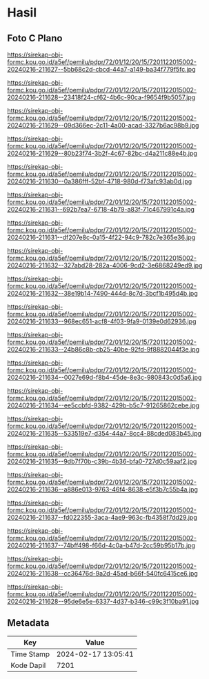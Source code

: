 # Hasil

## Foto C Plano

https://sirekap-obj-formc.kpu.go.id/a5ef/pemilu/pdpr/72/01/12/20/15/7201122015002-20240216-211627--5bb68c2d-cbcd-44a7-a149-ba34f779f5fc.jpg

https://sirekap-obj-formc.kpu.go.id/a5ef/pemilu/pdpr/72/01/12/20/15/7201122015002-20240216-211628--23418f24-cf62-4b6c-90ca-f9654f9b5057.jpg

https://sirekap-obj-formc.kpu.go.id/a5ef/pemilu/pdpr/72/01/12/20/15/7201122015002-20240216-211629--09d366ec-2c11-4a00-acad-3327b6ac98b9.jpg

https://sirekap-obj-formc.kpu.go.id/a5ef/pemilu/pdpr/72/01/12/20/15/7201122015002-20240216-211629--80b23f74-3b2f-4c67-82bc-d4a211c88e4b.jpg

https://sirekap-obj-formc.kpu.go.id/a5ef/pemilu/pdpr/72/01/12/20/15/7201122015002-20240216-211630--0a386fff-52bf-4718-980d-f73afc93ab0d.jpg

https://sirekap-obj-formc.kpu.go.id/a5ef/pemilu/pdpr/72/01/12/20/15/7201122015002-20240216-211631--692b7ea7-6718-4b79-a83f-71c467991c4a.jpg

https://sirekap-obj-formc.kpu.go.id/a5ef/pemilu/pdpr/72/01/12/20/15/7201122015002-20240216-211631--df207e8c-0a15-4f22-94c9-782c7e365e36.jpg

https://sirekap-obj-formc.kpu.go.id/a5ef/pemilu/pdpr/72/01/12/20/15/7201122015002-20240216-211632--327abd28-282a-4006-9cd2-3e6868249ed9.jpg

https://sirekap-obj-formc.kpu.go.id/a5ef/pemilu/pdpr/72/01/12/20/15/7201122015002-20240216-211632--38e19b14-7490-444d-8c7d-3bcf1b495d4b.jpg

https://sirekap-obj-formc.kpu.go.id/a5ef/pemilu/pdpr/72/01/12/20/15/7201122015002-20240216-211633--968ec651-acf8-4f03-9fa9-0139e0d62936.jpg

https://sirekap-obj-formc.kpu.go.id/a5ef/pemilu/pdpr/72/01/12/20/15/7201122015002-20240216-211633--24b86c8b-cb25-40be-92fd-9f8882044f3e.jpg

https://sirekap-obj-formc.kpu.go.id/a5ef/pemilu/pdpr/72/01/12/20/15/7201122015002-20240216-211634--0027e69d-f8b4-45de-8e3c-980843c0d5a6.jpg

https://sirekap-obj-formc.kpu.go.id/a5ef/pemilu/pdpr/72/01/12/20/15/7201122015002-20240216-211634--ee5ccbfd-9382-429b-b5c7-91265862cebe.jpg

https://sirekap-obj-formc.kpu.go.id/a5ef/pemilu/pdpr/72/01/12/20/15/7201122015002-20240216-211635--533519e7-d354-44a7-8cc4-88cded083b45.jpg

https://sirekap-obj-formc.kpu.go.id/a5ef/pemilu/pdpr/72/01/12/20/15/7201122015002-20240216-211635--9db7f70b-c39b-4b36-bfa0-727d0c59aaf2.jpg

https://sirekap-obj-formc.kpu.go.id/a5ef/pemilu/pdpr/72/01/12/20/15/7201122015002-20240216-211636--a886e013-9763-46f4-8638-e5f3b7c55b4a.jpg

https://sirekap-obj-formc.kpu.go.id/a5ef/pemilu/pdpr/72/01/12/20/15/7201122015002-20240216-211637--fd022355-3aca-4ae9-963c-fb4358f7dd29.jpg

https://sirekap-obj-formc.kpu.go.id/a5ef/pemilu/pdpr/72/01/12/20/15/7201122015002-20240216-211637--74bff498-f66d-4c0a-b47d-2cc59b95b17b.jpg

https://sirekap-obj-formc.kpu.go.id/a5ef/pemilu/pdpr/72/01/12/20/15/7201122015002-20240216-211638--cc36476d-9a2d-45ad-b66f-540fc6415ce6.jpg

https://sirekap-obj-formc.kpu.go.id/a5ef/pemilu/pdpr/72/01/12/20/15/7201122015002-20240216-211628--95de6e5e-6337-4d37-b346-c99c3f10ba91.jpg


## Metadata

| Key        | Value               |
| ---------- | ------------------- |
| Time Stamp | 2024-02-17 13:05:41 |
| Kode Dapil | 7201                |



